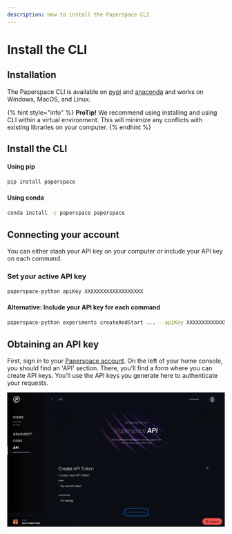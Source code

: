 ```yaml
---
description: How to install the Paperspace CLI
---
```


# Install the CLI

## Installation

The Paperspace CLI is available on [pypi](https://pypi.org/project/paperspace/) and [anaconda](https://anaconda.org/paperspace/paperspace) and works on Windows, MacOS, and Linux.

{% hint style="info" %}
**ProTip!** We recommend using installing and using CLI within a virtual environment. This will minimize any conflicts with existing libraries on your computer. 
{% endhint %}

## Install the CLI

#### **Using pip**

```bash
pip install paperspace
```

#### **Using conda**

```bash
conda install -c paperspace paperspace
```

## Connecting your account

You can either stash your API key on your computer or include your API key on each command.

### Set your active API key

```bash
paperspace-python apiKey XXXXXXXXXXXXXXXXXXX
```

#### Alternative: Include your API key for each command

```bash
paperspace-python experiments createAndStart ... --apiKey XXXXXXXXXXXXXXXXXXX
```

## Obtaining an API key

First, sign in to your [Paperspace account](https://paperspace.com/). On the left of your home console, you should find an 'API' section. There, you'll find a form where you can create API keys. You'll use the API keys you generate here to authenticate your requests.

![API keys section of the console \(https://www.paperspace.com/console/account/api\)](../.gitbook/assets/image%20%282%29.png)

